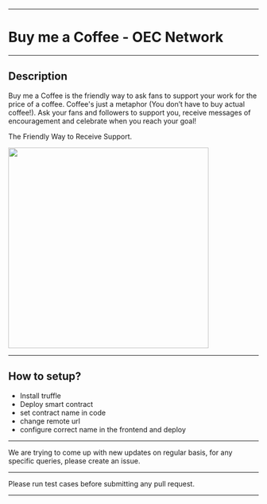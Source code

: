 *****************************************************************************

# Buy me a Coffee - OEC Network

*****************************************************************************


## Description

Buy me a Coffee is the friendly way to ask fans to support your work for the price of a coffee. Coffee's just a metaphor (You don’t have to buy actual coffee!).
Ask your fans and followers to support you, receive messages of encouragement and celebrate when you reach your goal!

The Friendly Way to Receive Support.

<img width="403" align="center" src="https://d26ul8af88kbh4.cloudfront.net/images/welcome_anim.gif">

*****************************************************************************

## How to setup?

- Install truffle
- Deploy smart contract
- set contract name in code
- change remote url
- configure correct name in the frontend and deploy

*****************************************************************************

We are trying to come up with new updates on regular basis, for any specific queries, please create an issue.

*****************************************************************************

Please run test cases before submitting any pull request.

*****************************************************************************
